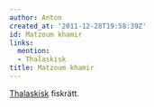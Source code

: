 ```yaml
---
author: Anton
created_at: '2011-12-28T19:58:39Z'
id: Matzoum khamir
links:
  mention:
  - Thalaskisk
title: Matzoum khamir
---
```


[Thalaskisk] fiskrätt.

  [Thalaskisk]: Thalaskisk
